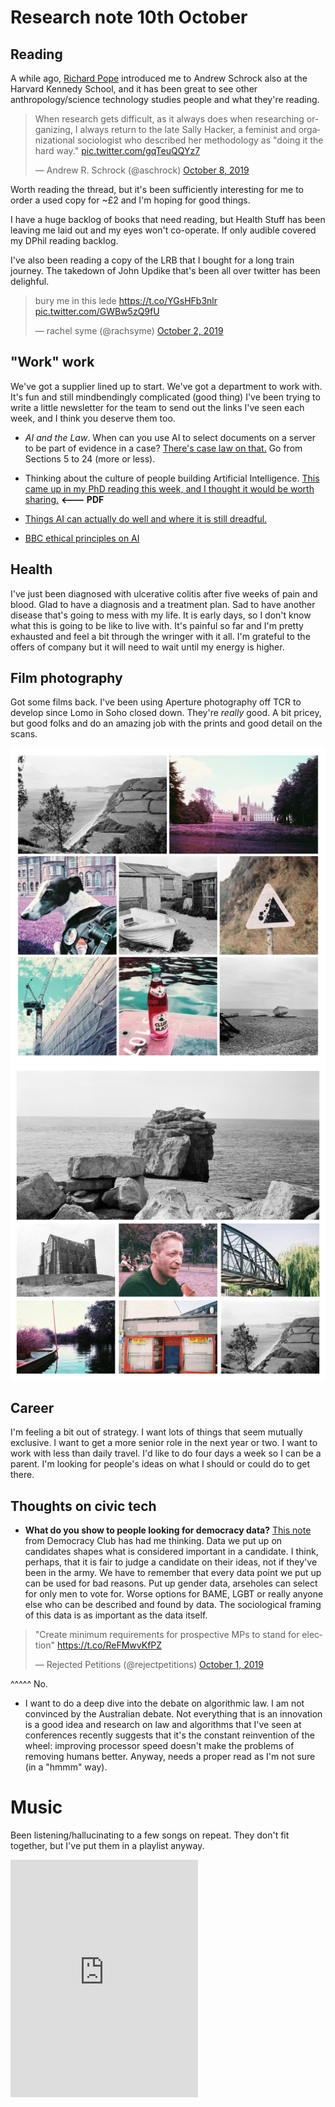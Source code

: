 # Research note 10th October

## Reading
A while ago, [Richard Pope](https://twitter.com/richardjpope) introduced me to Andrew Schrock also at the Harvard Kennedy School, and it has been great to see other anthropology/science technology studies people and what they're reading.
<blockquote class="twitter-tweet" data-partner="tweetdeck"><p lang="en" dir="ltr">When research gets difficult, as it always does when researching organizing, I always return to the late Sally Hacker, a feminist and organizational sociologist who described her methodology as &quot;doing it the hard way.&quot; <a href="https://t.co/gqTeuQQYz7">pic.twitter.com/gqTeuQQYz7</a></p>&mdash; Andrew R. Schrock (@aschrock) <a href="https://twitter.com/aschrock/status/1181618371411898368?ref_src=twsrc%5Etfw">October 8, 2019</a></blockquote>
<script async src="https://platform.twitter.com/widgets.js" charset="utf-8"></script>
Worth reading the thread, but it's been sufficiently interesting for me to order a used copy for ~£2 and I'm hoping for good things.

I have a huge backlog of books that need reading, but Health Stuff has been leaving me laid out and my eyes won't co-operate. If only audible covered my DPhil reading backlog.

I've also been reading a copy of the LRB that I bought for a long train journey. The takedown of John Updike that's been all over twitter has been delighful.
<blockquote class="twitter-tweet" data-partner="tweetdeck"><p lang="en" dir="ltr">bury me in this lede <a href="https://t.co/YGsHFb3nlr">https://t.co/YGsHFb3nlr</a> <a href="https://t.co/GWBw5zQ9fU">pic.twitter.com/GWBw5zQ9fU</a></p>&mdash; rachel syme (@rachsyme) <a href="https://twitter.com/rachsyme/status/1179483785211060231?ref_src=twsrc%5Etfw">October 2, 2019</a></blockquote>
<script async src="https://platform.twitter.com/widgets.js" charset="utf-8"></script>

## "Work" work
We've got a supplier lined up to start. We've got a department to work with. It's fun and still mindbendingly complicated (good thing)
I've been trying to write a little newsletter for the team to send out the links I've seen each week, and I think you deserve them too.
- *AI and the Law*. When can you use AI to select documents on a server to be part of evidence in a case? [There's case law on that.](https://www.bailii.org/ew/cases/EWHC/Ch/2016/256.html)
Go from Sections 5 to 24 (more or less).

- Thinking about the culture of people building Artificial Intelligence.
[This came up in my PhD reading this week, and I thought it would be worth sharing.](http://citeseerx.ist.psu.edu/viewdoc/download?doi=10.1.1.975.3267&rep=rep1&type=pdf) **<--- PDF**

- [Things AI can actually do well and where it is still dreadful.](https://deepindex.org/)

- [BBC ethical principles on AI](https://www.bbc.co.uk/blogs/internet/entries/4a31d36d-fd0c-4401-b464-d249376aafd1)

## Health
I've just been diagnosed with ulcerative colitis after five weeks of pain and blood. Glad to have a diagnosis and a treatment plan. Sad to have another disease that's going to mess with my life. It is early days, so I don't know what this is going to be like to live with. It's painful so far and I'm pretty exhausted and feel a bit through the wringer with it all. I'm grateful to the offers of company but it will need to wait until my energy is higher.

## Film photography
Got some films back. I've been using Aperture photography off TCR to develop since Lomo in Soho closed down. They're _really_ good. A bit pricey, but good folks and do an amazing job with the prints and good detail on the scans.

![collage of black and white, purple and colour shots](https://raw.githubusercontent.com/blangry/thedoctorate/master/B014457-R1-01-00A-COLLAGE.jpg "collage of black and white, purple and colour shots")
<br>
![collage of black and white, purple and colour shots](https://raw.githubusercontent.com/blangry/thedoctorate/master/B014457-R1-17-16A-COLLAGE.jpg "collage of black and white, purple and colour shots")

## Career
I'm feeling a bit out of strategy. I want lots of things that seem mutually exclusive. I want to get a more senior role in the next year or two. I want to work with less than daily travel. I'd like to do four days a week so I can be a parent. I'm looking for people's ideas on what I should or could do to get there.

## Thoughts on civic tech

- **What do you show to people looking for democracy data?** [This note](https://democracyclub.org.uk/blog/2019/09/19/what-goes-who/) from Democracy Club has had me thinking. Data we put up on candidates shapes what is considered important in a candidate. I think, perhaps, that it is fair to judge a candidate on their ideas, not if they've been in the army. We have to remember that every data point we put up can be used for bad reasons. Put up gender data, arseholes can select for only men to vote for. Worse options for BAME, LGBT or really anyone else who can be described and found by data. The sociological framing of this data is as important as the data itself.
<blockquote class="twitter-tweet" data-partner="tweetdeck"><p lang="en" dir="ltr">&quot;Create minimum requirements for prospective MPs to stand for election&quot; <a href="https://t.co/ReFMwvKfPZ">https://t.co/ReFMwvKfPZ</a></p>&mdash; Rejected Petitions (@rejectpetitions) <a href="https://twitter.com/rejectpetitions/status/1179079891742068737?ref_src=twsrc%5Etfw">October 1, 2019</a></blockquote>
<script async src="https://platform.twitter.com/widgets.js" charset="utf-8"></script>
^^^^^ No.

- I want to do a deep dive into the debate on algorithmic law. I am not convinced by the Australian debate. Not everything that is an innovation is a good idea and research on law and algorithms that I've seen at conferences recently suggests that it's the constant reinvention of the wheel: improving processor speed doesn't make the problems of removing humans better. Anyway, needs a proper read as I'm not sure (in a "hmmm" way).


# Music
Been listening/hallucinating to a few songs on repeat. They don't fit together, but I've put them in a playlist anyway.

<iframe src="https://open.spotify.com/embed/playlist/3RmpYSMZke9dYJW42T1xe1" width="300" height="380" frameborder="0" allowtransparency="true" allow="encrypted-media"></iframe>
